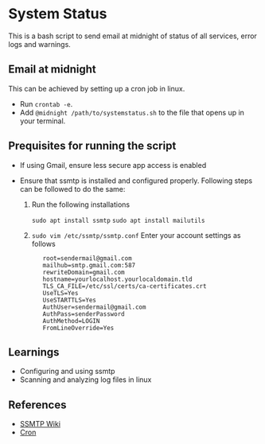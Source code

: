 # System Status
This is a bash script to send email at midnight of 
status of all services, error logs and warnings.

## Email at midnight
This can be achieved by setting up a cron job in linux.
- Run `crontab -e`.
- Add `@midnight /path/to/systemstatus.sh` to the file that opens up in your terminal.

## Prequisites for running the script
- If using Gmail, ensure less secure app access is enabled
- Ensure that ssmtp is installed and configured properly. Following steps can be followed to do the same:
  
  1. Run the following installations
   
      `sudo apt install ssmtp`
      `sudo apt install mailutils`
  2. `sudo vim /etc/ssmtp/ssmtp.conf`
    Enter your account settings as follows

            root=sendermail@gmail.com
            mailhub=smtp.gmail.com:587
            rewriteDomain=gmail.com
            hostname=yourlocalhost.yourlocaldomain.tld
            TLS_CA_FILE=/etc/ssl/certs/ca-certificates.crt
            UseTLS=Yes
            UseSTARTTLS=Yes
            AuthUser=sendermail@gmail.com
            AuthPass=senderPassword
            AuthMethod=LOGIN
            FromLineOverride=Yes


## Learnings
- Configuring and using ssmtp
- Scanning and analyzing log files in linux

## References
- [SSMTP Wiki](https://wiki.archlinux.org/index.php?title=SSMTP)
- [Cron ](https://help.ubuntu.com/community/CronHowto)